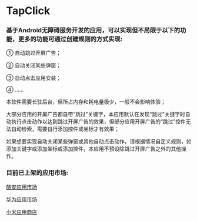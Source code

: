 # TapClick

### 基于Android无障碍服务开发的应用，可以实现但不局限于以下的功能，更多的功能可通过创建规则的方式实现:

① 自动跳过开屏广告；

② 自动关闭某些弹窗；

③ 自动点击应用安装；

④ ......

本软件需要长驻后台，但所占内存和耗电量极少，一般不会影响体验；

大部分应用的开屏广告都自带“跳过”关键字，本应用默认在发现“跳过”关键字时自动执行点击动作以达到跳过开屏广告的效果，但部分应用开屏广告的“跳过”控件无法自动检索，需要自行添加控件或坐标才有效果；

如果想要实现自动关闭某些弹窗或其他自动点击动作，请根据情况自定义规则，如添加关键字或添加坐标或添加控件，本应用不预设除跳过开屏广告之外的其他操作。


### 目前已上架的应用市场:

[酷安应用市场](https://www.coolapk.com/apk/com.lgh.advertising.going)

[华为应用市场](https://appgallery.cloud.huawei.com/ag/n/app/C101850893?locale=zh_CN&source=appshare&subsource=C101850893&shareTo=com.android.mms&shareFrom=appmarket)

[小米应用商店](http://app.mi.com/details?id=com.lgh.advertising.going&ref=search)
